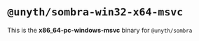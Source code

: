 # `@unyth/sombra-win32-x64-msvc`

This is the **x86_64-pc-windows-msvc** binary for `@unyth/sombra`

